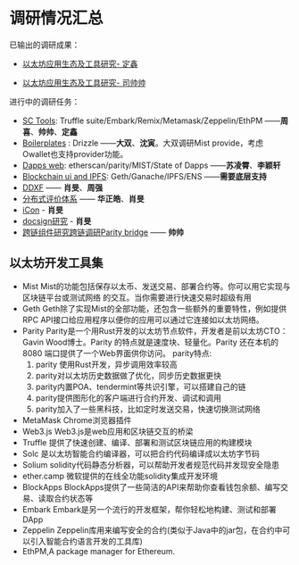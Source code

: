 # 调研情况汇总

已输出的调研成果：

* [以太坊应用生态及工具研究- 定鑫](https://github.com/wdx7266/learning-ethereum/blob/master/doc/DApp/dappInEthereumEcosystem.md)

* [以太坊应用生态及工具研究- 司帅帅](https://github.com/lucas7788/workingdata/tree/master/blockchaingames/ethereum)

进行中的调研任务：

* [SC Tools](dapp-tools.md): Truffle suite/Embark/Remix/Metamask/Zeppelin/EthPM   ——**周喜**、**帅帅**、**定鑫**
* [Boilerplates](dapp-boilerplates.md) : Drizzle                     ——**大双**、**沈寅**。大双调研Mist provide，考虑Owallet也支持provider功能。
* [Dapps web](dapp-web.md): etherscan/parity/MIST/State of Dapps                ——**苏凌霄**、**李颖轩**
* [Blockchain ui and IPFS](dapp-blockchain.md): Geth/Ganache/IPFS/ENS   ——**需要底层支持**
* [DDXF](ddxf.md) —— **肖旻**、**周强**
* [分布式评价体系]() —— **华正皓**、**肖旻**
* [iCon]() - **肖旻**
* [docsign研究]() - **肖旻**
* [跨链组件研究跨链调研Parity bridge]() —— **帅帅**



##  以太坊开发工具集

* Mist Mist的功能包括保存以太币、发送交易、部署合约等。你可以用它实现与区块链平台或测试网络
的交互。当你需要进行快速交易时超级有用
* Geth Geth除了实现Mist的全部功能，还包含一些额外的重要特性，例如提供RPC API接口给应用程序以便你的应用可以通过它连接如以太坊网络。
* Parity Parity是一个用Rust开发的以太坊节点软件，开发者是前以太坊CTO：Gavin Wood博士。Parity 的特点就是速度块、轻量化。Parity 还在本机的8080 端口提供了一个Web界面供你访问。
parity特点:
  1. parity 使用Rust开发，异步调用效率较高
  2. parity对以太坊历史数据做了优化，同步历史数据更快
  3. parity内置POA、tendermint等共识引擎，可以搭建自己的链
  4. parity提供图形化的客户端进行合约开发、调试和调用
  5. parity加入了一些黑科技，比如定时发送交易，快速切换测试网络
* MetaMask Chrome浏览器插件
* Web3.js  Web3.js是web应用和区块链交互的桥梁
* Truffle 提供了快速创建、编译、部署和测试区块链应用的构建模块
* Solc 是以太坊智能合约编译器，可以把合约代码编译成以太坊字节码
* Solium solidity代码静态分析器，可以帮助开发者规范代码并发现安全隐患
* ether.camp 微软提供的在线全功能solidity集成开发环境
* BlockApps BlockApps提供了一些简洁的API来帮助你查看钱包余额、编写交易、读取合约状态等
* Embark Embark是另一个流行的开发框架，帮你轻松地构建、测试和部署DApp
* Zeppelin Zeppelin库用来编写安全的合约(类似于Java中的jar包，在合约中可以引入智能合约语言开发的工具库)
* EthPM,A package manager for Ethereum.
